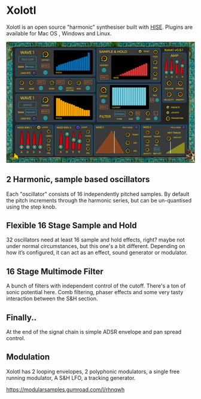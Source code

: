 # Xolotl

Xolotl is an open source "harmonic" synthesiser built with [HISE](https://github.com/christophhart/HISE).  Plugins are available for Mac OS , Windows and Linux.
  
![Xolot](https://raw.githubusercontent.com/publicsamples/Xolotl/main/Xolotl.png)

  


## 2 Harmonic, sample based oscillators

Each "oscillator" consists of 16 independently pitched samples. By default the pitch increments through the harmonic series, but can be un-quantised using the step knob. 
  

## Flexible 16 Stage Sample and Hold

  

32 oscillators need at least 16 sample and hold effects, right? maybe not under normal circumstances, but this one's a bit different. Depending on how it’s configured, it  can act as an effect, sound generator or modulator.

  

## 16 Stage Multimode Filter

  

A bunch of filters with independent control of the cutoff. There's a ton of sonic potential here. Comb filtering, phaser effects and some very tasty interaction between the S&H section.

  

## Finally..

  

At the end of the signal chain is simple ADSR envelope and pan spread control.

  

## Modulation

  

Xolotl has 2 looping envelopes, 2 polyphonic modulators, a single free running modulator, A S&H LFO, a tracking generator.

  

https://modularsamples.gumroad.com/l/rhnqwh

